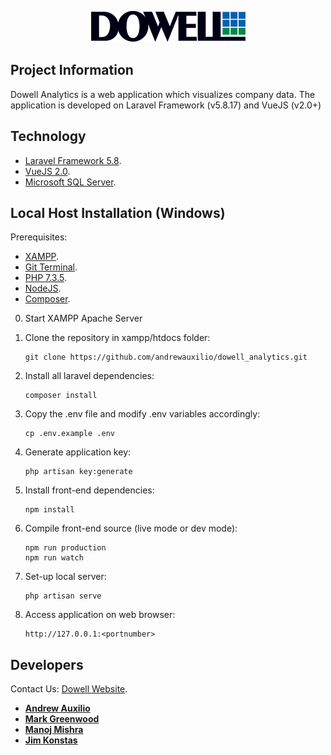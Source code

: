 <p align="center"><img src="./public/images/dowell.png"></p>

## Project Information

Dowell Analytics is a web application which visualizes company data. The application is developed on Laravel Framework (v5.8.17) and VueJS (v2.0+)

## Technology

-   [Laravel Framework 5.8](https://laravel.com/docs/5.8/installation).
-   [VueJS 2.0](https://vuejs.org/v2/guide).
-   [Microsoft SQL Server](https://docs.microsoft.com/en-us/sql/sql-server/sql-server-technical-documentation?view=sql-server-2017).

## Local Host Installation (Windows)

Prerequisites:

-   [XAMPP](https://www.apachefriends.org/index.html).
-   [Git Terminal](https://git-scm.com/downloads).
-   [PHP 7.3.5](https://www.php.net/releases/7_3_5.php).
-   [NodeJS](https://nodejs.org/en/download/).
-   [Composer](https://getcomposer.org/download/).

0.  Start XAMPP Apache Server

1.  Clone the repository in xampp/htdocs folder:

        git clone https://github.com/andrewauxilio/dowell_analytics.git

1.  Install all laravel dependencies:

        composer install

1.  Copy the .env file and modify .env variables accordingly:

        cp .env.example .env

1.  Generate application key:

        php artisan key:generate

1.  Install front-end dependencies:

        npm install

1.  Compile front-end source (live mode or dev mode):

        npm run production
        npm run watch

1.  Set-up local server:

        php artisan serve

1.  Access application on web browser:

        http://127.0.0.1:<portnumber>

## Developers

Contact Us:
[Dowell Website](http://www.dowell.com.au/).

-   **[Andrew Auxilio](https://andrewauxilio.me)**
-   **[Mark Greenwood](https://tighten.co)**
-   **[Manoj Mishra](https://kirschbaumdevelopment.com)**
-   **[Jim Konstas](https://64robots.com)**
